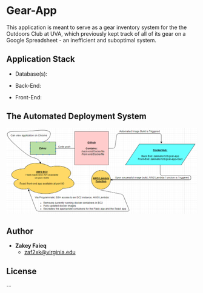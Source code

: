 # Gear-App

This application is meant to serve as a gear inventory system for the the Outdoors Club at UVA, which previously kept track of all of its gear on a Google Spreadsheet - an inefficient and suboptimal system.

## Application Stack
* Database(s):

* Back-End:

* Front-End:


## The Automated Deployment System

![Alt text](gear-app-deployment-system.png?raw=true "The system")

## Author

* **Zakey Faieq**
    * zaf2xk@virginia.edu

## License

--
